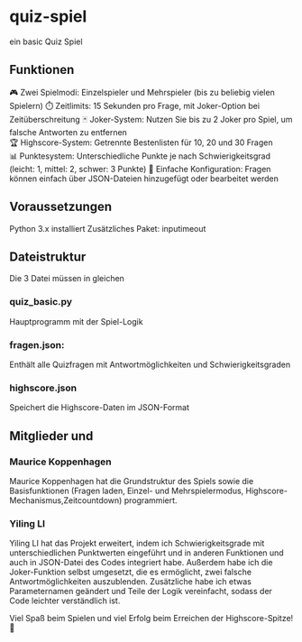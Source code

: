# quiz-spiel
ein basic Quiz Spiel

## Funktionen
🎮 Zwei Spielmodi: Einzelspieler und Mehrspieler (bis zu beliebig vielen Spielern) 
⏱️ Zeitlimits: 15 Sekunden pro Frage, mit Joker-Option bei Zeitüberschreitung 
🃏 Joker-System: Nutzen Sie bis zu 2 Joker pro Spiel, um falsche Antworten zu entfernen  
🏆 Highscore-System: Getrennte Bestenlisten für 10, 20 und 30 Fragen  
📊 Punktesystem: Unterschiedliche Punkte je nach Schwierigkeitsgrad (leicht: 1, mittel: 2, schwer: 3 Punkte) 
📁 Einfache Konfiguration: Fragen können einfach über JSON-Dateien hinzugefügt oder bearbeitet werden 

## Voraussetzungen
Python 3.x installiert
Zusätzliches Paket: inputimeout

## Dateistruktur
Die 3 Datei müssen in gleichen 
### quiz_basic.py
Hauptprogramm mit der Spiel-Logik
### fragen.json:
Enthält alle Quizfragen mit Antwortmöglichkeiten und Schwierigkeitsgraden
### highscore.json
Speichert die Highscore-Daten im JSON-Format


## Mitglieder und 
### Maurice Koppenhagen
Maurice Koppenhagen hat die Grundstruktur des Spiels sowie die Basisfunktionen (Fragen laden, Einzel- und Mehrspielermodus, Highscore-Mechanismus,Zeitcountdown) programmiert.

### Yiling LI
Yiling LI hat das Projekt erweitert, indem ich Schwierigkeitsgrade mit unterschiedlichen Punktwerten eingeführt und in anderen Funktionen und auch in JSON-Datei des Codes integriert habe. Außerdem habe ich die Joker-Funktion selbst umgesetzt, die es ermöglicht, zwei falsche Antwortmöglichkeiten auszublenden. Zusätzliche habe ich etwas Parameternamen geändert und Teile der Logik vereinfacht, sodass der Code leichter verständlich ist.

Viel Spaß beim Spielen und viel Erfolg beim Erreichen der Highscore-Spitze! 🚀
